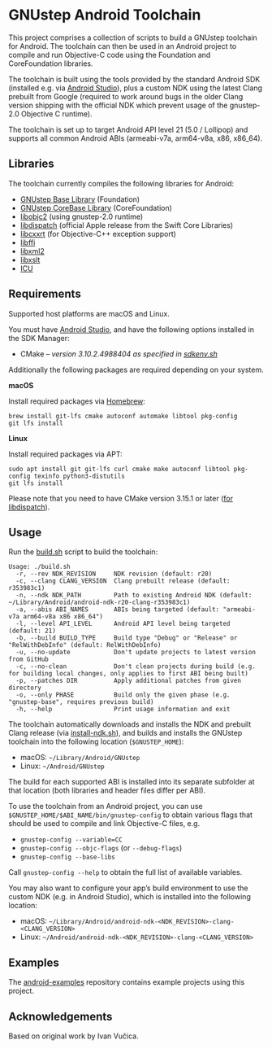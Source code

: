GNUstep Android Toolchain
=========================

This project comprises a collection of scripts to build a GNUstep toolchain for Android. The toolchain can then be used in an Android project to compile and run Objective-C code using the Foundation and CoreFoundation libraries.

The toolchain is built using the tools provided by the standard Android SDK (installed e.g. via [Android Studio](https://developer.android.com/studio)), plus a custom NDK using the latest Clang prebuilt from Google (required to work around bugs in the older Clang version shipping with the official NDK which prevent usage of the gnustep-2.0 Objective C runtime).

The toolchain is set up to target Android API level 21 (5.0 / Lollipop) and supports all common Android ABIs (armeabi-v7a, arm64-v8a, x86, x86_64).

Libraries
---------

The toolchain currently compiles the following libraries for Android:

* [GNUstep Base Library](https://github.com/gnustep/libs-base) (Foundation)
* [GNUstep CoreBase Library](https://github.com/gnustep/libs-corebase) (CoreFoundation)
* [libobjc2](https://github.com/gnustep/libobjc2) (using gnustep-2.0 runtime)
* [libdispatch](https://github.com/apple/swift-corelibs-libdispatch) (official Apple release from the Swift Core Libraries)
* [libcxxrt](https://github.com/pathscale/libcxxrt) (for Objective-C++ exception support)
* [libffi](https://github.com/libffi/libffi)
* [libxml2](https://github.com/GNOME/libxml2)
* [libxslt](https://github.com/GNOME/libxslt)
* [ICU](https://github.com/unicode-org/icu)

Requirements
------------

Supported host platforms are macOS and Linux.

You must have [Android Studio](https://developer.android.com/studio), and have the following options installed in the SDK Manager:

* CMake _– version 3.10.2.4988404 as specified in [sdkenv.sh](env/sdkenv.sh)_

Additionally the following packages are required depending on your system.

**macOS**

Install required packages via [Homebrew](https://brew.sh):

```
brew install git-lfs cmake autoconf automake libtool pkg-config
git lfs install
```

**Linux**

Install required packages via APT:

```
sudo apt install git git-lfs curl cmake make autoconf libtool pkg-config texinfo python3-distutils
git lfs install
```

Please note that you need to have CMake version 3.15.1 or later ([for libdispatch](https://github.com/apple/swift-corelibs-libdispatch/blob/master/CMakeLists.txt#L2)).

Usage
-----

Run the [build.sh](build.sh) script to build the toolchain:

```
Usage: ./build.sh
  -r, --rev NDK_REVISION     NDK revision (default: r20)
  -c, --clang CLANG_VERSION  Clang prebuilt release (default: r353983c1)
  -n, --ndk NDK_PATH         Path to existing Android NDK (default: ~/Library/Android/android-ndk-r20-clang-r353983c1)
  -a, --abis ABI_NAMES       ABIs being targeted (default: "armeabi-v7a arm64-v8a x86 x86_64")
  -l, --level API_LEVEL      Android API level being targeted (default: 21)
  -b, --build BUILD_TYPE     Build type "Debug" or "Release" or "RelWithDebInfo" (default: RelWithDebInfo)
  -u, --no-update            Don't update projects to latest version from GitHub
  -c, --no-clean             Don't clean projects during build (e.g. for building local changes, only applies to first ABI being built)
  -p, --patches DIR          Apply additional patches from given directory
  -o, --only PHASE           Build only the given phase (e.g. "gnustep-base", requires previous build)
  -h, --help                 Print usage information and exit
```

The toolchain automatically downloads and installs the NDK and prebuilt Clang release (via [install-ndk.sh](install-ndk.sh)), and builds and installs the GNUstep toolchain into the following location (`$GNUSTEP_HOME`):

* macOS: `~/Library/Android/GNUstep`
* Linux: `~/Android/GNUstep`

The build for each supported ABI is installed into its separate subfolder at that location (both libraries and header files differ per ABI).

To use the toolchain from an Android project, you can use `$GNUSTEP_HOME/$ABI_NAME/bin/gnustep-config` to obtain various flags that should be used to compile and link Objective-C files, e.g.

* `gnustep-config --variable=CC`
* `gnustep-config --objc-flags` (or `--debug-flags`)
* `gnustep-config --base-libs`

Call `gnustep-config --help` to obtain the full list of available variables.

You may also want to configure your app’s build environment to use the custom NDK (e.g. in Android Studio), which is installed into the following location:

* macOS: `~/Library/Android/android-ndk-<NDK_REVISION>-clang-<CLANG_VERSION>`
* Linux: `~/Android/android-ndk-<NDK_REVISION>-clang-<CLANG_VERSION>`

Examples
--------

The [android-examples](https://github.com/gnustep/android-examples) repository contains example projects using this project.

Acknowledgements
----------------

Based on original work by Ivan Vučica.
